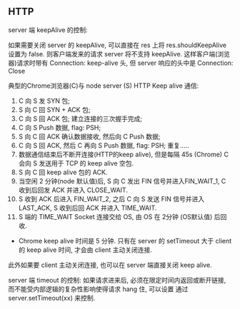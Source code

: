
## HTTP

server 端 keepAlive 的控制:  

如果需要关闭 server 的 keepAlive, 可以直接在 res 上将 res.shouldKeepAlive 设置为 false. 则客户端发来的请求 server 将不支持 keepAlive.
这样客户端(浏览器)请求时带有 Connection: keep-alive 头, 但 server 响应的头中是 Connection: Close


典型的Chrome浏览器(C)与 node server (S) HTTP Keep alive 通信: 

1. C 向 S 发 SYN 包;
2. S 向 C 回 SYN + ACK 包;
3. C 向 S 回 ACK 包; 建立连接的三次握手完成;
4. C 向 S Push 数据, flag: PSH;
5. S 向 C 回 ACK 确认数据接收, 然后向 C Push 数据;
6. C 向 S 回 ACK, 然后 C 再向 S Push 数据, flag: PSH;  重复.....
7. 数据通信结束后不断开连接(HTTP的keep alive), 但是每隔 45s (Chrome) C 会向 S 发送用于 TCP 的 keep alive 空包.
8. S 向 C 回 keep alive 包的 ACK.
9. 当空闲 2 分钟(node 默认值)后, S 向 C 发出 FIN 信号并进入FIN_WAIT_1, C 收到后回发 ACK 并进入 CLOSE_WAIT.
10. S 收到 ACK 后进入 FIN_WAIT_2, 之后 C 向 S 发送 FIN 信号并进入 LAST_ACK, S 收到后回 ACK 并进入 TIME_WAIT.
11. S 端的 TIME_WAIT Socket 连接交给 OS, 由 OS 在 2分钟 (OS默认值) 后回收.

* Chrome keep alive 时间是 5 分钟. 只有在 server 的 setTimeout 大于 client 的 keep alive 时间, 才会由 client 主动关闭连接.

此外如果要 client 主动关闭连接, 也可以在 server 端直接关闭 keep alive.
 
server 端 timeout 的控制: 如果请求进来后, 必须在限定时间内返回或断开链接, 而不能受内部逻辑的复杂性影响使得请求 hang 住, 可以设置 通过 server.setTimeout(xx) 来控制.
